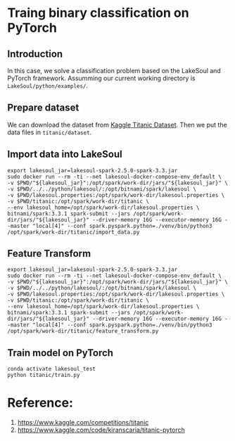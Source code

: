 # Traing binary classification on PyTorch
## Introduction
In this case, we solve a classification problem based on the LakeSoul and PyTorch framework. Assumming our current working directory is `LakeSoul/python/examples/`.

## Prepare dataset
We can download the dataset from [Kaggle Titanic Dataset](https://www.kaggle.com/competitions/titanic). Then we put the data files in `titanic/dataset`.

## Import data into LakeSoul
```shell
export lakesoul_jar=lakesoul-spark-2.5.0-spark-3.3.jar
sudo docker run --rm -ti --net lakesoul-docker-compose-env_default \
-v $PWD/"${lakesoul_jar}":/opt/spark/work-dir/jars/"${lakesoul_jar}" \
-v $PWD/../../python/lakesoul/:/opt/bitnami/spark/lakesoul \
-v $PWD/lakesoul.properties:/opt/spark/work-dir/lakesoul.properties \
-v $PWD/titanic:/opt/spark/work-dir/titanic \
--env lakesoul_home=/opt/spark/work-dir/lakesoul.properties \
bitnami/spark:3.3.1 spark-submit --jars /opt/spark/work-dir/jars/"${lakesoul_jar}" --driver-memory 16G --executor-memory 16G --master "local[4]" --conf spark.pyspark.python=./venv/bin/python3 /opt/spark/work-dir/titanic/import_data.py
```

## Feature Transform
```shell
export lakesoul_jar=lakesoul-spark-2.5.0-spark-3.3.jar
sudo docker run --rm -ti --net lakesoul-docker-compose-env_default \
-v $PWD/"${lakesoul_jar}":/opt/spark/work-dir/jars/"${lakesoul_jar}" \
-v $PWD/../../python/lakesoul/:/opt/bitnami/spark/lakesoul \
-v $PWD/lakesoul.properties:/opt/spark/work-dir/lakesoul.properties \
-v $PWD/titanic:/opt/spark/work-dir/titanic \
--env lakesoul_home=/opt/spark/work-dir/lakesoul.properties \
bitnami/spark:3.3.1 spark-submit --jars /opt/spark/work-dir/jars/"${lakesoul_jar}" --driver-memory 16G --executor-memory 16G --master "local[4]" --conf spark.pyspark.python=./venv/bin/python3 /opt/spark/work-dir/titanic/feature_transform.py
```

## Train model on PyTorch
``` shell
conda activate lakesoul_test
python titanic/train.py
```

# Reference:
1. https://www.kaggle.com/competitions/titanic
2. https://www.kaggle.com/code/kiranscaria/titanic-pytorch
